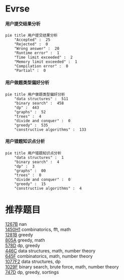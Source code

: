 # Evrse

<!-- tabs:start -->



#### **用户提交结果分析**

```mermaid
pie title 用户提交结果分析
    "Accepted" :  25
    "Rejected" :  0
    "Wrong answer" :  20
    "Runtime error" :  1
    "Time limit exceeded" :  2
    "Memory limit exceeded" :  1
    "Compilation error" :  0
    "Partial" :  0
```

#### **用户做题类型偏好分析**

```mermaid
pie title 用户做题类型偏好分析
    "data structures" :  511
    "binary search" :  458
    "dp" :  443
    "graphs" :  52
    "trees" :  4
    "divide and conquer" :  0
    "greedy" :  535
    "constructive algorithms" :  133
```
#### **用户错题知识点分析**

```mermaid
pie title 用户错题知识点分析
    "data structures" :  1
    "binary search" :  4
    "dp" :  3
    "graphs" :  00
    "trees" :  0
    "divide and conquer" :  0
    "greedy" :  15
    "constructive algorithms" :  4
```



<!-- tabs:end -->
# 推荐题目
[1267B](https://codeforces.com/contest/1267/problem/B)		nan		  
[1450H1](https://codeforces.com/contest/1450H/problem/1)		combinatorics,
                        fft,
                        math		  
[1281B](https://codeforces.com/contest/1281/problem/B)		greedy		  
[805A](https://codeforces.com/contest/805/problem/A)		greedy,
                        math		  
[578D](https://codeforces.com/contest/578/problem/D)		dp,
                        greedy		  
[446C](https://codeforces.com/contest/446/problem/C)		data structures,
                        math,
                        number theory		  
[645F](https://codeforces.com/contest/645/problem/F)		combinatorics,
                        math,
                        number theory		  
[1077F2](https://codeforces.com/contest/1077F/problem/2)		data structures,
                        dp		  
[1029F](https://codeforces.com/contest/1029/problem/F)		binary search,
                        brute force,
                        math,
                        number theory		  
[747D](https://codeforces.com/contest/747/problem/D)		dp,
                        greedy,
                        sortings		  
